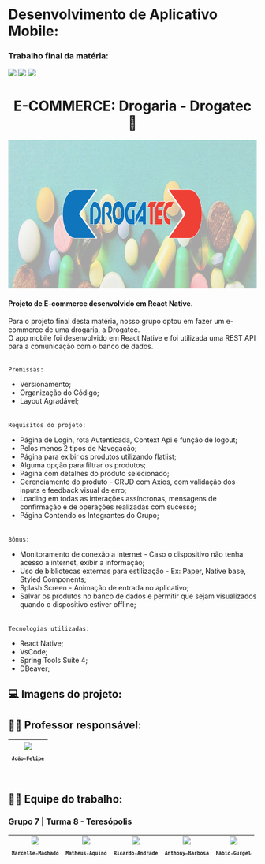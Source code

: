 # Desenvolvimento de Aplicativo Mobile:
### Trabalho final da matéria:
<img src="https://img.shields.io/badge/Versão-1.0.0-mediumturquoise"/> <img src="https://img.shields.io/badge/Data%20de%20lançamento:-XX_de_Novembro_|_2022-ghostwhite">
<img src="https://img.shields.io/badge/Última_Modificação:-XX_de_Novembro_|_2022-mediumaquamarine"/>
<br/>

<div align="center">
  <h1>E-COMMERCE: Drogaria - Drogatec 💊</h1>
  <img src="/Imagens-readme/banner-readme.png" width="1000px" height="300">
  
 </div>

<h4>Projeto de E-commerce desenvolvido em React Native.</h4>

<p>Para o projeto final desta matéria, nosso grupo optou em fazer um e-commerce de uma drogaria, a Drogatec. </br>
O app mobile foi desenvolvido em React Native e foi utilizada uma REST API para a comunicação com o banco de dados.</p>

##

`Premissas:`<br/>
- Versionamento;
- Organização do Código;
- Layout Agradável;

<br/>`Requisitos do projeto:`<br/>
- Página de Login, rota Autenticada, Context Api e função de logout;
- Pelos menos 2 tipos de Navegação;
- Página para exibir os produtos utilizando flatlist;
- Alguma opção para filtrar os produtos;
- Página com detalhes do produto selecionado;
- Gerenciamento do produto - CRUD com Axios, com validação dos inputs e feedback visual de erro;
- Loading em todas as interações assíncronas, mensagens de confirmação e de operações realizadas com sucesso;
- Página Contendo os Integrantes do Grupo;

<br/>`Bônus:`<br/>
- Monitoramento de conexão a internet - Caso o dispositivo não tenha acesso a internet, exibir a informação;
- Uso de bibliotecas externas para estilização - Ex: Paper, Native base, Styled Components;
- Splash Screen - Animação de entrada no aplicativo;
- Salvar os produtos no banco de dados e permitir que sejam visualizados quando o dispositivo estiver offline;


<br/>`Tecnologias utilizadas:`<br/>
- React Native;
- VsCode;
- Spring Tools Suite 4;
- DBeaver;

##

<h2>💻 Imagens do projeto:</h2>



##

## 👨‍🏫 Professor responsável:
| [<img src="https://avatars.githubusercontent.com/u/65171379?v=4" width=115><br><sub>`João Felipe`</sub>](https://github.com/brjoaof) |
 | :---: |

 
<br>

## 👨‍💻 Equipe do trabalho:
### Grupo 7 | Turma 8 - Teresópolis

| [<img src="https://avatars.githubusercontent.com/u/110869578?v=4" width=115><br><sub>`Marcelle Machado`</sub>](https://github.com/MarcelleMachado) |  [<img src="https://avatars.githubusercontent.com/u/106098195?v=4" width=115><br><sub>`Matheus Aquino`</sub>](https://github.com/AquinoMatheus16) |  [<img src="https://avatars.githubusercontent.com/u/103470533?v=4" width=115><br><sub>`Ricardo Andrade`</sub>](https://github.com/ric-cfan) |  [<img src="https://avatars.githubusercontent.com/u/110869597?v=4" width=115><br><sub>`Anthony Barbosa`</sub>](https://github.com/AnthonyBarbosa15) |  [<img src="https://avatars.githubusercontent.com/u/110734237?v=4" width=115><br><sub>`Fábio Gurgel`</sub>](https://github.com/Fabio-Gurgel) | 
| :---: | :---: | :---: | :---: | :---: |
